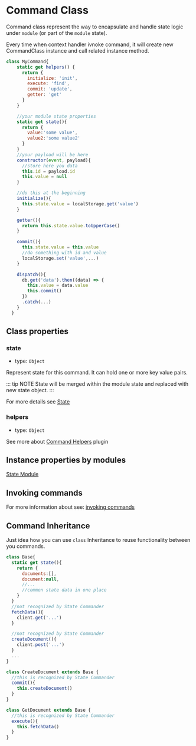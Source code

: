 # Command Class

Command class represent the way to encapsulate and handle state logic under `module` (or part of the `module` state).

Every time when context handler ivnoke command, it will create new CommandClass instance and call
related instance method.

```js
class MyCommand{
    static get helpers() {
      return {
        initialize: 'init',
        execute: 'find',
        commit: 'update',
        getter: 'get'
      }
    }

    //your module state properties
    static get state(){
      return {
        value:'some value',
        value2:'some value2'
      }
    }
    //your payload will be here
    constructor(event, payload){
      //store here you data
      this.id = payload.id
      this.value = null
    }

    //do this at the beginning
    initialize(){
      this.state.value = localStorage.get('value')
    }

    getter(){
      return this.state.value.toUpperCase()
    }

    commit(){
      this.state.value = this.value
      //do something with id and value
      localStorage.set('value',...)
    }

    dispatch(){
      db.get('data').then((data) => {
        this.value = data.value
        this.commit()
      })
      .catch(...)
    }
  }
```

## Class properties

### state

- type: `Object`

Represent state for this command. It can hold one or more key value pairs.

::: tip NOTE
State will be merged within the module state and replaced with new state object.
:::

For more details see [State](/api/state.md)

### helpers

- type: `Object`

See more about [Command Helpers](/plugins/official-plugins.md#command-helpers) plugin

## Instance properties by modules

[State Module](/api/state.md#command-class-instance-properties)

## Invoking commands

For more information about see: [invoking commands](/api/definition.html#invoking-commands)

## Command Inheritance

Just idea how you can use `class` Inheritance to reuse functionality
between you commands.

```js
class Base{
  static get state(){
    return {
      documents:[],
      document:null,
      //...
      //common state data in one place
    }
  }
  //not recognized by State Commander
  fetchData(){
    client.get('...')
  }

  //not recognized by State Commander
  createDocument(){
    client.post('...')
  }
  ...
}

class CreateDocument extends Base {
  //this is recognized by State Commander
  commit(){
    this.createDocument()
  }
}

class GetDocument extends Base {
  //this is recognized by State Commander
  execute(){
    this.fetchData()
  }
}
```
